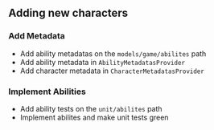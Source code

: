 ## Adding new characters
### Add Metadata
- Add ability metadatas on the `models/game/abilites` path
- Add ability metadata in `AbilityMetadatasProvider`
- Add character metadata in `CharacterMetadatasProvider`
### Implement Abilities
- Add ability tests on the `unit/abilites` path
- Implement abilites and make unit tests green
